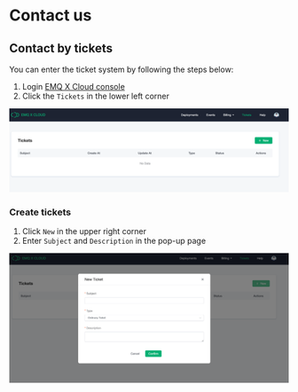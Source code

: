 # Contact us

## Contact by tickets

You can enter the ticket system by following the steps below:

1. Login  [EMQ X Cloud console](https://cloud.emqx.io/console/)
2. Click the `Tickets` in the lower left corner

![tickets](./_assets/tickets.png)

### Create tickets

1. Click `New` in the upper right corner
2. Enter `Subject` and `Description` in the pop-up page

![](./_assets/create_tickets02.png)
